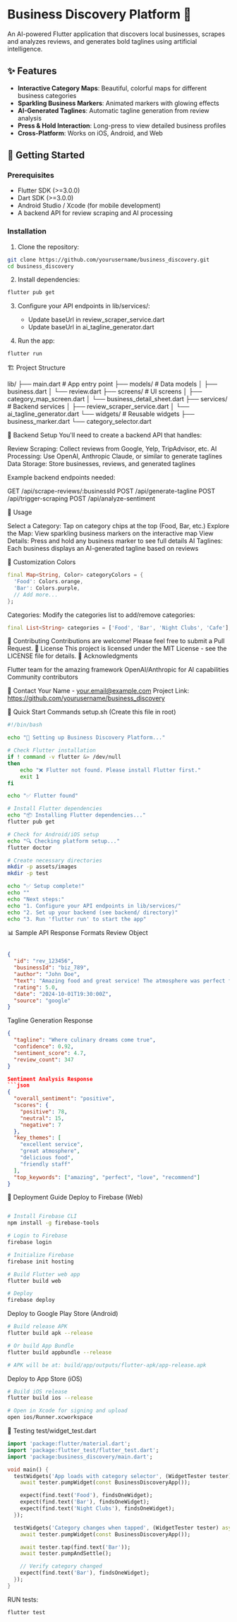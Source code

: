 # Business Discovery Platform 🌟

An AI-powered Flutter application that discovers local businesses, scrapes and analyzes reviews, and generates bold taglines using artificial intelligence.

## ✨ Features

- **Interactive Category Maps**: Beautiful, colorful maps for different business categories
- **Sparkling Business Markers**: Animated markers with glowing effects
- **AI-Generated Taglines**: Automatic tagline generation from review analysis
- **Press & Hold Interaction**: Long-press to view detailed business profiles
- **Cross-Platform**: Works on iOS, Android, and Web

## 🚀 Getting Started

### Prerequisites

- Flutter SDK (>=3.0.0)
- Dart SDK (>=3.0.0)
- Android Studio / Xcode (for mobile development)
- A backend API for review scraping and AI processing

### Installation

1. Clone the repository:
```bash
git clone https://github.com/yourusername/business_discovery.git
cd business_discovery
```
2. Install dependencies:
```bash
flutter pub get
```
3. Configure your API endpoints in lib/services/:

	- Update baseUrl in review_scraper_service.dart
	- Update baseUrl in ai_tagline_generator.dart


4. Run the app:
```bash
flutter run
```
🏗️ Project Structure

lib/
├── main.dart                    # App entry point
├── models/                      # Data models
│   ├── business.dart
│   └── review.dart
├── screens/                     # UI screens
│   ├── category_map_screen.dart
│   └── business_detail_sheet.dart
├── services/                    # Backend services
│   ├── review_scraper_service.dart
│   └── ai_tagline_generator.dart
└── widgets/                     # Reusable widgets
    ├── business_marker.dart
    └── category_selector.dart

🔧 Backend Setup
You'll need to create a backend API that handles:

Review Scraping: Collect reviews from Google, Yelp, TripAdvisor, etc.
AI Processing: Use OpenAI, Anthropic Claude, or similar to generate taglines
Data Storage: Store businesses, reviews, and generated taglines

Example backend endpoints needed:

GET /api/scrape-reviews/:businessId
POST /api/generate-tagline
POST /api/trigger-scraping
POST /api/analyze-sentiment

📱 Usage

Select a Category: Tap on category chips at the top (Food, Bar, etc.)
Explore the Map: View sparkling business markers on the interactive map
View Details: Press and hold any business marker to see full details
AI Taglines: Each business displays an AI-generated tagline based on reviews

🎨 Customization
Colors
```dart
final Map<String, Color> categoryColors = {
  'Food': Colors.orange,
  'Bar': Colors.purple,
  // Add more...
};
```
Categories:
Modify the categories list to add/remove categories:
```dart
final List<String> categories = ['Food', 'Bar', 'Night Clubs', 'Cafe'];
```

🤝 Contributing
Contributions are welcome! Please feel free to submit a Pull Request.
📄 License
This project is licensed under the MIT License - see the LICENSE file for details.
🙏 Acknowledgments

Flutter team for the amazing framework
OpenAI/Anthropic for AI capabilities
Community contributors

📧 Contact
Your Name - your.email@example.com
Project Link: https://github.com/yourusername/business_discovery



🚀 Quick Start Commands
setup.sh (Create this file in root)

```bash 
#!/bin/bash

echo "🚀 Setting up Business Discovery Platform..."

# Check Flutter installation
if ! command -v flutter &> /dev/null
then
    echo "❌ Flutter not found. Please install Flutter first."
    exit 1
fi

echo "✅ Flutter found"

# Install Flutter dependencies
echo "📦 Installing Flutter dependencies..."
flutter pub get

# Check for Android/iOS setup
echo "🔍 Checking platform setup..."
flutter doctor

# Create necessary directories
mkdir -p assets/images
mkdir -p test

echo "✅ Setup complete!"
echo ""
echo "Next steps:"
echo "1. Configure your API endpoints in lib/services/"
echo "2. Set up your backend (see backend/ directory)"
echo "3. Run 'flutter run' to start the app"
```

📊 Sample API Response Formats
Review Object

```json

{
  "id": "rev_123456",
  "businessId": "biz_789",
  "author": "John Doe",
  "text": "Amazing food and great service! The atmosphere was perfect for a date night.",
  "rating": 5.0,
  "date": "2024-10-01T19:30:00Z",
  "source": "google"
}
```
Tagline Generation Response

```json
{
  "tagline": "Where culinary dreams come true",
  "confidence": 0.92,
  "sentiment_score": 4.7,
  "review_count": 347
}

Sentiment Analysis Response
```json
{
  "overall_sentiment": "positive",
  "scores": {
    "positive": 78,
    "neutral": 15,
    "negative": 7
  },
  "key_themes": [
    "excellent service",
    "great atmosphere",
    "delicious food",
    "friendly staff"
  ],
  "top_keywords": ["amazing", "perfect", "love", "recommend"]
}
```
🎯 Deployment Guide
Deploy to Firebase (Web)

```bash

# Install Firebase CLI
npm install -g firebase-tools

# Login to Firebase
firebase login

# Initialize Firebase
firebase init hosting

# Build Flutter web app
flutter build web

# Deploy
firebase deploy
```
Deploy to Google Play Store (Android)
```bash
# Build release APK
flutter build apk --release

# Or build App Bundle
flutter build appbundle --release

# APK will be at: build/app/outputs/flutter-apk/app-release.apk
```
Deploy to App Store (iOS)
```bash
# Build iOS release
flutter build ios --release

# Open in Xcode for signing and upload
open ios/Runner.xcworkspace
```
🧪 Testing
test/widget_test.dart
```dart
import 'package:flutter/material.dart';
import 'package:flutter_test/flutter_test.dart';
import 'package:business_discovery/main.dart';

void main() {
  testWidgets('App loads with category selector', (WidgetTester tester) async {
    await tester.pumpWidget(const BusinessDiscoveryApp());

    expect(find.text('Food'), findsOneWidget);
    expect(find.text('Bar'), findsOneWidget);
    expect(find.text('Night Clubs'), findsOneWidget);
  });

  testWidgets('Category changes when tapped', (WidgetTester tester) async {
    await tester.pumpWidget(const BusinessDiscoveryApp());

    await tester.tap(find.text('Bar'));
    await tester.pumpAndSettle();

    // Verify category changed
    expect(find.text('Bar'), findsOneWidget);
  });
}
```
RUN tests:
```bash
flutter test

```
